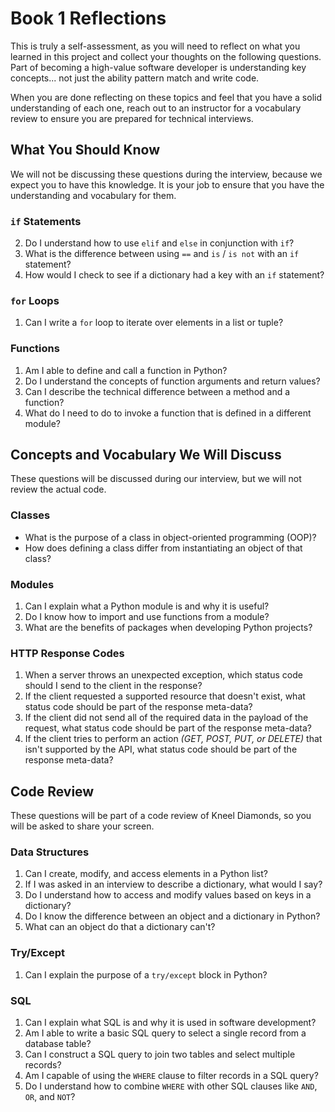 # Book 1 Reflections

This is truly a self-assessment, as you will need to reflect on what you learned in this project and collect your thoughts on the following questions. Part of becoming a high-value software developer is understanding key concepts... not just the ability pattern match and write code.

When you are done reflecting on these topics and feel that you have a solid understanding of each one, reach out to an instructor for a vocabulary review to ensure you are prepared for technical interviews.


## What You Should Know

We will not be discussing these questions during the interview, because we expect you to have this knowledge. It is your job to ensure that you have the understanding and vocabulary for them.

### `if` Statements

2. Do I understand how to use `elif` and `else` in conjunction with `if`?
3. What is the difference between using `==` and `is` / `is not` with an `if` statement?
4. How would I check to see if a dictionary had a key with an `if` statement?

### `for` Loops

1. Can I write a `for` loop to iterate over elements in a list or tuple?

### Functions

1. Am I able to define and call a function in Python?
2. Do I understand the concepts of function arguments and return values?
3. Can I describe the technical difference between a method and a function?
4. What do I need to do to invoke a function that is defined in a different module?

## Concepts and Vocabulary We Will Discuss

These questions will be discussed during our interview, but we will not review the actual code.

### Classes

- What is the purpose of a class in object-oriented programming (OOP)?
- How does defining a class differ from instantiating an object of that class?

### Modules

1. Can I explain what a Python module is and why it is useful?
2. Do I know how to import and use functions from a module?
3. What are the benefits of packages when developing Python projects?


### HTTP Response Codes

1. When a server throws an unexpected exception, which status code should I send to the client in the response?
2. If the client requested a supported resource that doesn't exist, what status code should be part of the response meta-data?
3. If the client did not send all of the required data in the payload of the request, what status code should be part of the response meta-data?
4. If the client tries to perform an action _(GET, POST, PUT, or DELETE)_ that isn't supported by the API, what status code should be part of the response meta-data?

## Code Review

These questions will be part of a code review of Kneel Diamonds, so you will be asked to share your screen.

### Data Structures

1. Can I create, modify, and access elements in a Python list?
1. If I was asked in an interview to describe a dictionary, what would I say?
3. Do I understand how to access and modify values based on keys in a dictionary?
1. Do I know the difference between an object and a dictionary in Python?
4. What can an object do that a dictionary can't?

### Try/Except

1. Can I explain the purpose of a `try/except` block in Python?

### SQL

1. Can I explain what SQL is and why it is used in software development?
1. Am I able to write a basic SQL query to select a single record from a database table?
1. Can I construct a SQL query to join two tables and select multiple records?
1. Am I capable of using the `WHERE` clause to filter records in a SQL query?
2. Do I understand how to combine `WHERE` with other SQL clauses like `AND`, `OR`, and `NOT`?
